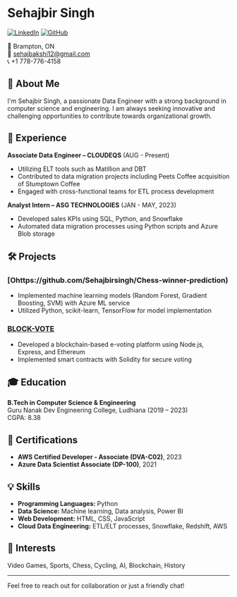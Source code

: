 # Sehajbir Singh

[![LinkedIn](https://img.shields.io/badge/LinkedIn-blue?style=flat-square&logo=linkedin&logoColor=white)](https://linkedin.com/in/sehajbir-singh-542b34207/)
[![GitHub](https://img.shields.io/badge/GitHub-black?style=flat-square&logo=github&logoColor=white)](https://github.com/Sehajbirsingh)

📍 Brampton, ON  
📧 [sehajbakshi12@gmail.com](mailto:sehajbakshi12@gmail.com)  
📞 +1 778-776-4158  

## 👋 About Me

I'm Sehajbir Singh, a passionate Data Engineer with a strong background in computer science and engineering. I am always seeking innovative and challenging opportunities to contribute towards organizational growth.

## 💼 Experience

**Associate Data Engineer – CLOUDEQS** (AUG - Present)  
- Utilizing ELT tools such as Matillion and DBT
- Contributed to data migration projects including Peets Coffee acquisition of Stumptown Coffee
- Engaged with cross-functional teams for ETL process development

**Analyst Intern – ASG TECHNOLOGIES** (JAN - MAY, 2023)  
- Developed sales KPIs using SQL, Python, and Snowflake
- Automated data migration processes using Python scripts and Azure Blob storage

## 🛠️ Projects

### [Ohttps://github.com/Sehajbirsingh/Chess-winner-prediction)
- Implemented machine learning models (Random Forest, Gradient Boosting, SVM) with Azure ML service
- Utilized Python, scikit-learn, TensorFlow for model implementation

### [BLOCK-VOTE](https://github.com/Sehajbirsingh/BlockVote_Dapp)
- Developed a blockchain-based e-voting platform using Node.js, Express, and Ethereum
- Implemented smart contracts with Solidity for secure voting

## 🎓 Education

**B.Tech in Computer Science & Engineering**  
Guru Nanak Dev Engineering College, Ludhiana (2019 – 2023)  
CGPA: 8.38

## 🏅 Certifications

- **AWS Certified Developer - Associate (DVA-C02)**, 2023
- **Azure Data Scientist Associate (DP-100)**, 2021

## 💡 Skills

- **Programming Languages:** Python
- **Data Science:** Machine learning, Data analysis, Power BI
- **Web Development:** HTML, CSS, JavaScript
- **Cloud Data Engineering:** ETL/ELT processes, Snowflake, Redshift, AWS

## 🎯 Interests

Video Games, Sports, Chess, Cycling, AI, Blockchain, History

---

Feel free to reach out for collaboration or just a friendly chat!


